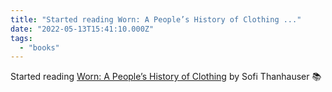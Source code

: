 ```yaml
---
title: "Started reading Worn: A People’s History of Clothing ..."
date: "2022-05-13T15:41:10.000Z"
tags: 
  - "books"
---
```


Started reading [Worn: A People’s History of Clothing](https://micro.blog/books/9781524748401) by Sofi Thanhauser 📚
